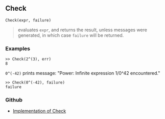 ## Check

```
Check(expr, failure)
```

> evaluates `expr`, and returns the result, unless messages were generated, in which case  `failure` will be returned.

### Examples
 
```
>> Check(2^(3), err)
8
```

`0^(-42)` prints message: "Power: Infinite expression 1/0^42 encountered."

```
>> Check(0^(-42), failure)
failure
```

### Github

* [Implementation of Check](https://github.com/axkr/symja_android_library/blob/master/symja_android_library/matheclipse-core/src/main/java/org/matheclipse/core/builtin/Programming.java#L360) 
